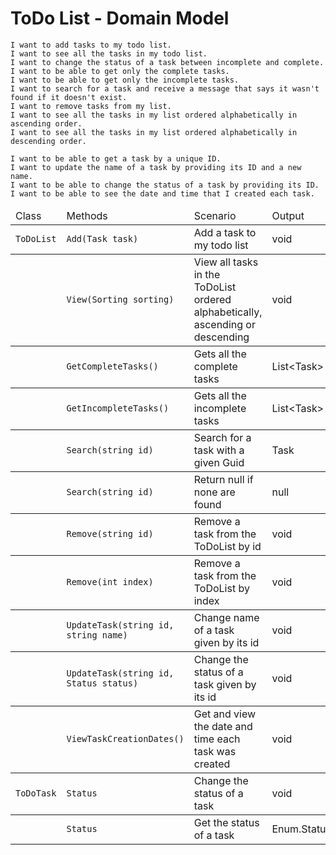 ﻿# ToDo List - Domain Model

```
I want to add tasks to my todo list.
I want to see all the tasks in my todo list.
I want to change the status of a task between incomplete and complete.
I want to be able to get only the complete tasks.
I want to be able to get only the incomplete tasks.
I want to search for a task and receive a message that says it wasn't found if it doesn't exist.
I want to remove tasks from my list.
I want to see all the tasks in my list ordered alphabetically in ascending order.
I want to see all the tasks in my list ordered alphabetically in descending order.

I want to be able to get a task by a unique ID.
I want to update the name of a task by providing its ID and a new name.
I want to be able to change the status of a task by providing its ID.
I want to be able to see the date and time that I created each task.
```
<table>
	<thead>
		<td>Class</td>
		<td>Methods</td>
		<td>Scenario</td>
		<td>Output</td>
	</thead>
	<tbody>
		<td><code>ToDoList</code></td>
		<td><code>Add(Task task)</code></td>
		<td>Add a task to my todo list</td>
		<td>void</td>
	</tbody>
	<tbody>
		<td></td>
		<td><code>View(Sorting sorting)</code></td>
		<td>View all tasks in the ToDoList ordered alphabetically, 
		ascending or descending</td>
		<td>void</td>
	</tbody>
	<tbody>
		<td></td>
		<td><code>GetCompleteTasks()</code></td>
		<td>Gets all the complete tasks</td>
		<td>List&ltTask></td>
	</tbody>
	<tbody>
		<td></td>
		<td><code>GetIncompleteTasks()</code></td>
		<td>Gets all the incomplete tasks</td>
		<td>List&ltTask></td>
	</tbody>
	<tbody>
		<td></td>
		<td><code>Search(string id)</code></td>
		<td>Search for a task with a given Guid</td>
		<td>Task</td>
	</tbody>
	<tbody>
		<td></td>
		<td><code>Search(string id)</code></td>
		<td>Return null if none are found</td>
		<td>null</td>
	</tbody>
	<tbody>
		<td></td>
		<td><code>Remove(string id)</code></td>
		<td>Remove a task from the ToDoList by id</td>
		<td>void</td>
	</tbody>
	<tbody>
		<td></td>
		<td><code>Remove(int index)</code></td>
		<td>Remove a task from the ToDoList by index</td>
		<td>void</td>
	</tbody>
	<tbody>
		<td></td>
		<td><code>UpdateTask(string id, string name)</code></td>
		<td>Change name of a task given by its id</td>
		<td>void</td>
	</tbody>
		<td></td>
		<td><code>UpdateTask(string id, Status status)</code></td>
		<td>Change the status of a task given by its id</td>
		<td>void</td>
	</tbody>
		<td></td>
		<td><code>ViewTaskCreationDates()</code></td>
		<td>Get and view the date and time each task was created</td>
		<td>void</td>
	</tbody>
	<tbody>
		<td><code>ToDoTask</code></td>
		<td><code>Status</code></td>
		<td>Change the status of a task</td>
		<td>void</td>
	</tbody>
	<tbody>
		<td></td>
		<td><code>Status</code></td>
		<td>Get the status of a task</td>
		<td>Enum.Status</td>
	</tbody>
</table>